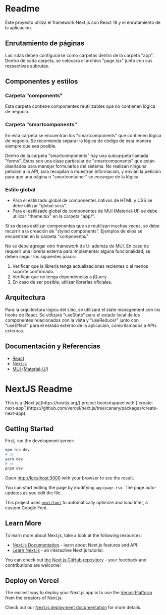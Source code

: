 <h1>Readme</h1>

<p>Este proyecto utiliza el framework Next.js con React 18 y el enrutamiento de la aplicación.</p>

<h2>Enrutamiento de páginas</h2>

<p>Las rutas deben configurarse como carpetas dentro de la carpeta "app". Dentro de cada carpeta, se colocará el archivo "page.tsx" junto con sus respectivas subrutas.</p>

<h2>Componentes y estilos</h2>

<h3>Carpeta "components"</h3>

<p>Esta carpeta contiene componentes reutilizables que no contienen lógica de negocio.</p>

<h3>Carpeta "smartcomponents"</h3>

<p>En esta carpeta se encuentran los "smartcomponents" que contienen lógica de negocio. Se recomienda separar la lógica de código de esta manera siempre que sea posible.</p>

<p>Dentro de la carpeta "smartcomponents" hay una subcarpeta llamada "forms". Estos son una clase particular de "smartcomponents" que están diseñados para manejar formularios del sistema. No realizan ninguna petición a la API, solo recopilan o muestran información, y envían la petición para que una página o "smartcontainer" se encargue de la lógica.</p>

<h3>Estilo global</h3>

<ul>
  <li>Para el estilizado global de componentes nativos de HTML y CSS se debe utilizar "global.scss".</li>
  <li>Para el estilizado global de componentes de MUI (Material-UI) se debe utilizar "theme.tsx" en la carpeta "app/".</li>
</ul>

<p>Si se desea estilizar componentes que se reutilizan muchas veces, se debe recurrir a la creación de "styled components". Ejemplos de ellos se encuentran en la carpeta "components/".</p>

<p>No se debe agregar otro framework de UI además de MUI. En caso de requerir una librería externa para implementar alguna funcionalidad, se deben seguir los siguientes pasos:</p>

<ol>
  <li>Verificar que la librería tenga actualizaciones recientes o al menos soporte confirmado.</li>
  <li>Verificar que no tenga dependencias a jQuery.</li>
  <li>En caso de ser posible, utilizar librerías oficiales.</li>
</ol>

<h2>Arquitectura</h2>

<p>Para la arquitectura lógica del sitio, se utilizará el state management con los hooks de React. Se utilizará "useState" para el estado local de los componentes relacionados con la vista y "useReducer" junto con "useEffect" para el estado externo de la aplicación, como llamados a APIs externas.</p>

<h2>Documentación y Referencias</h2>

<ul>
  <li><a href="https://react.dev/">React</a></li>
  <li><a href="https://nextjs.org/">Next.js</a></li>
  <li><a href="https://mui.com/">MUI (Material-UI)</a></li>
</ul>

<h1>NextJS Readme</h1>
This is a [Next.js](https://nextjs.org/) project bootstrapped with [`create-next-app`](https://github.com/vercel/next.js/tree/canary/packages/create-next-app).

## Getting Started

First, run the development server:

```bash
npm run dev
# or
yarn dev
# or
pnpm dev
```

Open [http://localhost:3000](http://localhost:3000) with your browser to see the result.

You can start editing the page by modifying `app/page.tsx`. The page auto-updates as you edit the file.

This project uses [`next/font`](https://nextjs.org/docs/basic-features/font-optimization) to automatically optimize and load Inter, a custom Google Font.

## Learn More

To learn more about Next.js, take a look at the following resources:

- [Next.js Documentation](https://nextjs.org/docs) - learn about Next.js features and API.
- [Learn Next.js](https://nextjs.org/learn) - an interactive Next.js tutorial.

You can check out [the Next.js GitHub repository](https://github.com/vercel/next.js/) - your feedback and contributions are welcome!

## Deploy on Vercel

The easiest way to deploy your Next.js app is to use the [Vercel Platform](https://vercel.com/new?utm_medium=default-template&filter=next.js&utm_source=create-next-app&utm_campaign=create-next-app-readme) from the creators of Next.js.

Check out our [Next.js deployment documentation](https://nextjs.org/docs/deployment) for more details.
